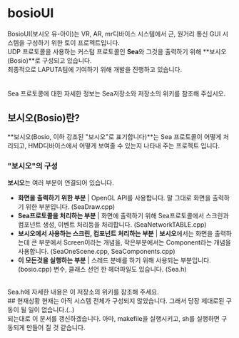 # bosioUI
BosioUI(보시오 유-아이)는 VR, AR, mr디바이스 시스템에서 근, 원거리 통신 GUI 시스템을 구성하기 위한 토이 프로젝트입니다.<br>
UDP 프로토콜을 사용하는 커스텀 프로토콜인 **Sea**와 그것을 출력하기 위해 **보시오(Bosio)**로 구성되고 있습니다.<br>
최종적으로 LAPUTA팀에 기여하기 위해 개발을 진행하고 있습니다.<br>
<br><br>
Sea 프로토콩에 대한 자세한 정보는 Sea저장소와 저장소의 위키를 참조해 주십시오.<br>
## 보시오(Bosio)란?
**보시오(Bosio, 이하 강조된 "보시오"로 표기합니다)**는 Sea 프로토콜이 어떻게 처리되고, HMD디바이스에서 어떻게 보여줄 수 있는지 나타내 주는 프로젝트 입니다.<br>
### "보시오"의 구성
**보시오**는 여러 부분이 연결되어 있습니다.
- **화면을 출력하기 위한 부분** | OpenGL API를 사용합니다. 말 그대로 화면을 출력하기 위한 부분입니다. (SeaDraw.cpp)
- **Sea프로토콜을 처리하는 부분** | 화면에 출력하기 위해 Sea프로토콜에서 스크린과 컴포넌트 생성, 이벤트 처리등을 처리합니다. (SeaNetworkTABLE.cpp)
- **보시오에서 사용하는 스크린, 컴포넌트 처리하는 부분** | **보시오**에서는 화면을 출력하는데 큰 부분에서 Screen이라는 개념을, 작은부분에서는 Component라는 개념을 사용합니다. (SeaOneScene.cpp, SeaComponents.cpp)
- **이 모든것을 실행하는 부분** | 스레드 분배를 하기 위해 사용되는 부분입니다. (bosio.cpp)
변수, 클래스 선언 한 헤더파일도 있습니다. (Sea.h)<br>
<br>
Sea.h에  자세한 내용은 이 저장소의 위키를 참조해 주세요.<br>
## 현재상황
현재는 아직 시스템 전체가 구성되지 않았습니다. 그래서 당장 제대로된 구동이 될 일이 없습니다.(..)<br>
되는대로 이 문서를 갱신하겠습니다. 아마, makefile을 실행시키고, sh를 실행하면 구동되게 만들어 질 것 같습니다.<br>
